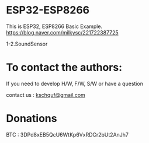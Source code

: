 # ESP32-ESP8266

   This is ESP32, ESP8266 Basic Example. 
   https://blog.naver.com/milkysc/221722387725
   
   1-2.SoundSensor

# To contact the authors:

If you need to develop H/W, F/W, S/W or have a question

contact us : kschquf@gmail.com


# Donations

BTC : 3DPd8xEB5QcU6WtKp6VxRDCr2bUt2AnJh7
